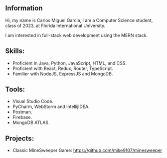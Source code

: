## Information

Hi, my name is Carlos Miguel Garcia, I am a Computer Science student, class of 2023, at Florida International University.

I am interested in full-stack web development using the MERN stack.

## Skills:
- Proficient in Java, Python, JavaScript, HTML, and CSS.
- Proficient with React, Redux, Router, TypeScript.
- Familier with NodeJS, ExpressJS and MongoDB.

## Tools:
- Visual Studio Code.
- PyCharm, WebStorm and IntellijIDEA.
- Postman.
- Firebase.
- MongoDB ATLAS.

## Projects:
- Classic MineSweeper Game: https://github.com/mike9107/minesweeper
